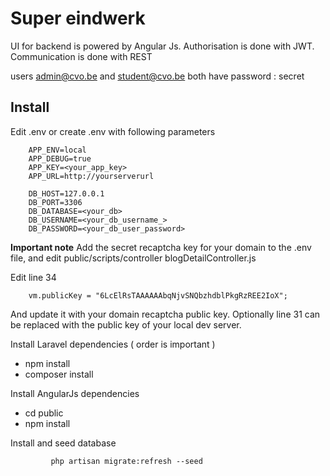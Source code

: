 # Super eindwerk

UI for backend is powered by Angular Js. Authorisation is done with
JWT. Communication is done with REST

users admin@cvo.be and student@cvo.be
both have password : secret

## Install

Edit .env or create .env with following parameters

        APP_ENV=local
        APP_DEBUG=true
        APP_KEY=<your_app_key>
        APP_URL=http://yourserverurl

        DB_HOST=127.0.0.1
        DB_PORT=3306
        DB_DATABASE=<your_db>
        DB_USERNAME=<your_db_username_>
        DB_PASSWORD=<your_db_user_password>

**Important note**
Add the secret recaptcha key for your domain to the .env file, and edit
public/scripts/controller blogDetailController.js

Edit line 34 
 
        vm.publicKey = "6LcElRsTAAAAAAbqNjvSNQbzhdblPkgRzREE2IoX";
        
And update it with your domain recaptcha public key. Optionally line 31
can be replaced with the public key of your local dev server.

Install Laravel dependencies ( order is important )

* npm install
* composer install

Install AngularJs dependencies

* cd public
* npm install

Install and seed database

             php artisan migrate:refresh --seed
